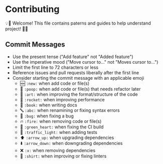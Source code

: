 # Contributing

:bulb::tada: Welcome! This file contains paterns and guides to help understand project! :tada::bulb:

## Commit Messages

* Use the present tense ("Add feature" not "Added feature")
* Use the imperative mood ("Move cursor to..." not "Moves cursor to...")
* Limit the first line to 72 characters or less
* Reference issues and pull requests liberally after the first line
* Consider starting the commit message with an applicable emoji
  * :new: `:new:` when add code or file(s)
  * :poop: `:poop:` when add code or file(s) that needs refactor later
  * :art: `:art:` when improving the format/structure of the code
  * :rocket: `:rocket:` when improving performance
  * :book: `:book:` when writing docs
  * :abc: `:abc:` when renamining or fixing syntax errors
  * :bug: `:bug:` when fixing a bug
  * :fire: `:fire:` when removing code or file(s)
  * :green_heart: `:green_heart:` when fixing the CI build
  * :traffic_light: `:traffic_light:` when adding tests
  * :arrow_up: `:arrow_up:` when upgrading dependencies
  * :arrow_down: `:arrow_down:` when downgrading dependencies
  * :x: `:x:` when removing dependencies
  * :shirt: `:shirt:` when improving or fixing linters
